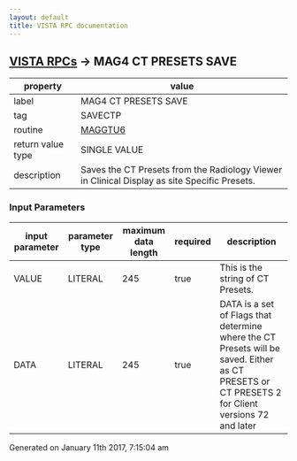 ```yaml
---
layout: default
title: VISTA RPC documentation
---
```




## [VISTA RPCs](TableOfContent.md) &#8594; MAG4 CT PRESETS SAVE 

 property | value 
--- | --- 
 label | MAG4 CT PRESETS SAVE
 tag | SAVECTP
 routine | [MAGGTU6](http://code.osehra.org/dox/Routine_MAGGTU6_source.html)
 return value type | SINGLE VALUE
 description |  Saves the CT Presets from the Radiology Viewer in Clinical Display  as site Specific Presets.

### Input Parameters

| input parameter | parameter type | maximum data length | required | description | 
| --- | --- | --- | --- | --- | 
| VALUE | LITERAL | 245 | true | This is the string of CT Presets.  | 
| DATA | LITERAL | 245 | true |  DATA is a set of Flags that determine where the CT Presets will be saved. Either as CT PRESETS  or CT PRESETS 2 for Client versions 72 and later | 




 Generated on January 11th 2017, 7:15:04 am